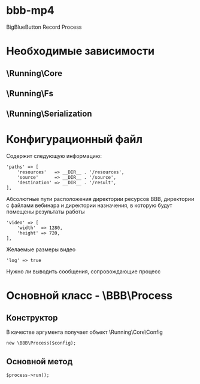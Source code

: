 # bbb-mp4
BigBlueButton Record Process

# Необходимые зависимости

## \Running\Core
## \Running\Fs
## \Running\Serialization

# Конфигурационный файл
Содержит следующую информацию:
    
    'paths' => [
        'resources'   => __DIR__ . '/resources',
        'source'      => __DIR__ . '/source',
        'destination' => __DIR__ . '/result',
    ],
Абсолютные пути расположения директории ресурсов BBB, директории с файлами вебинара и директории назначения, в которую будут помещены результаты работы

    'video' => [
        'width'  => 1280,
        'height' => 720,
    ],
Желаемые размеры видео

    'log' => true
Нужно ли выводить сообщения, сопровождающие процесс

# Основной класс - \BBB\Process


## Конструктор
В качестве аргумента получает объект \Running\Core\Config

    new \BBB\Process($config);

## Основной метод

    $process->run();
    